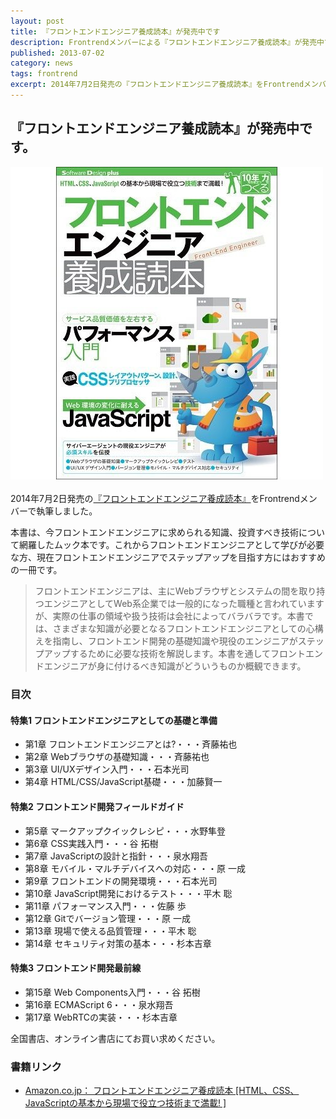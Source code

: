 ```yaml
---
layout: post
title: 『フロントエンドエンジニア養成読本』が発売中です
description: Frontrendメンバーによる『フロントエンドエンジニア養成読本』が発売中です。
published: 2013-07-02
category: news
tags: frontrend
excerpt: 2014年7月2日発売の『フロントエンドエンジニア養成読本』をFrontrendメンバーが執筆しました。
---
```

## 『フロントエンドエンジニア養成読本』が発売中です。


<div class="text-center" style="margin-bottom: 1.25em">
  <a href="http://www.amazon.co.jp/dp/4774165786" target="_blank"><img src="/images/2014/0702_book.jpg" alt=""></a>
</div>

2014年7月2日発売の[『フロントエンドエンジニア養成読本』](http://www.amazon.co.jp/dp/4774165786)をFrontrendメンバーで執筆しました。

本書は、今フロントエンドエンジニアに求められる知識、投資すべき技術について網羅したムック本です。これからフロントエンドエンジニアとして学びが必要な方、現在フロントエンドエンジニアでステップアップを目指す方にはおすすめの一冊です。

> フロントエンドエンジニアは、主にWebブラウザとシステムの間を取り持つエンジニアとしてWeb系企業では一般的になった職種と言われていますが、実際の仕事の領域や扱う技術は会社によってバラバラです。本書では、さまざまな知識が必要となるフロントエンドエンジニアとしての心構えを指南し、フロントエンド開発の基礎知識や現役のエンジニアがステップアップするために必要な技術を解説します。本書を通してフロントエンドエンジニアが身に付けるべき知識がどういうものか概観できます。

### 目次

#### 特集1 フロントエンドエンジニアとしての基礎と準備

+ 第1章 フロントエンドエンジニアとは?・・・斉藤祐也
+ 第2章 Webブラウザの基礎知識・・・斉藤祐也
+ 第3章 UI/UXデザイン入門・・・石本光司
+ 第4章 HTML/CSS/JavaScript基礎・・・加藤賢一

#### 特集2 フロントエンド開発フィールドガイド

+ 第5章 マークアップクイックレシピ・・・水野隼登
+ 第6章 CSS実践入門・・・谷 拓樹
+ 第7章 JavaScriptの設計と指針・・・泉水翔吾
+ 第8章 モバイル・マルチデバイスへの対応・・・原 一成
+ 第9章 フロントエンドの開発環境・・・石本光司
+ 第10章 JavaScript開発におけるテスト・・・平木 聡
+ 第11章 パフォーマンス入門・・・佐藤 歩
+ 第12章 Gitでバージョン管理・・・原 一成
+ 第13章 現場で使える品質管理・・・平木 聡
+ 第14章 セキュリティ対策の基本・・・杉本吉章
  
#### 特集3 フロントエンド開発最前線

+ 第15章 Web Components入門・・・谷 拓樹
+ 第16章 ECMAScript 6・・・泉水翔吾
+ 第17章 WebRTCの実装・・・杉本吉章

全国書店、オンライン書店にてお買い求めください。

### 書籍リンク

+ [Amazon.co.jp： フロントエンドエンジニア養成読本 [HTML、CSS、JavaScriptの基本から現場で役立つ技術まで満載! ]](http://www.amazon.co.jp/dp/4774165786)